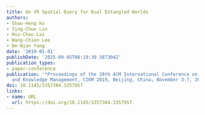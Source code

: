 ```yaml
---
title: On VR Spatial Query for Dual Entangled Worlds
authors:
- Shao-Heng Ko
- Ying-Chun Lin
- Hsu-Chao Lai
- Wang-Chien Lee
- De-Nian Yang
date: '2019-01-01'
publishDate: '2025-09-05T06:19:39.587304Z'
publication_types:
- paper-conference
publication: '*Proceedings of the 28th ACM International Conference on Information
  and Knowledge Management, CIKM 2019, Beijing, China, November 3-7, 2019*'
doi: 10.1145/3357384.3357957
links:
- name: URL
  url: https://doi.org/10.1145/3357384.3357957
---
```

